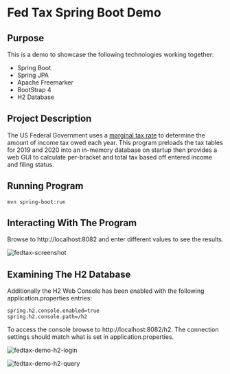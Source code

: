 # Fed Tax Spring Boot Demo

## Purpose
This is a demo to showcase the following technologies working together: 

* Spring Boot
* Spring JPA
* Apache Freemarker
* BootStrap 4
* H2 Database

## Project Description
The US Federal Government uses a [marginal tax rate](https://en.wikipedia.org/wiki/Tax_rate#Marginal) to determine the
amount of income tax owed each year. This program preloads the tax tables for 2019 and 2020 into an in-memory database
on startup then provides a web GUI to calculate per-bracket and total tax based off entered
income and filing status.

## Running Program
```
mvn spring-boot:run
```

## Interacting With The Program
Browse to http://localhost:8082 and enter different values to see the results.

![fedtax-screenshot](https://user-images.githubusercontent.com/10429019/90343004-c3427b00-dfda-11ea-9ab8-a9c490023af5.png)

## Examining The H2 Database
Additionally the H2 Web Console has been enabled with the following application.properties entries: 

```
spring.h2.console.enabled=true
spring.h2.console.path=/h2
```
To access the console browse to http://localhost:8082/h2. The connection settings should match what is set in application.properties. 

![fedtax-demo-h2-login](https://user-images.githubusercontent.com/10429019/90343014-d3f2f100-dfda-11ea-965a-70c314cb70f9.png)

![fedtax-demo-h2-query](https://user-images.githubusercontent.com/10429019/90343022-e3723a00-dfda-11ea-8267-b23a1ba4d3eb.png)
